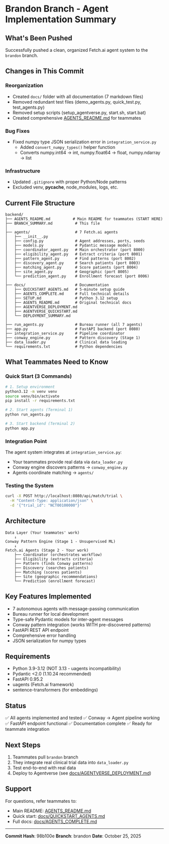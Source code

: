 # Brandon Branch - Agent Implementation Summary

## What's Been Pushed

Successfully pushed a clean, organized Fetch.ai agent system to the `brandon` branch.

## Changes in This Commit

### Reorganization
- Created `docs/` folder with all documentation (7 markdown files)
- Removed redundant test files (demo_agents.py, quick_test.py, test_agents.py)
- Removed setup scripts (setup_agentverse.py, start.sh, start.bat)
- Created comprehensive [AGENTS_README.md](AGENTS_README.md) for teammates

### Bug Fixes
- Fixed numpy type JSON serialization error in `integration_service.py`
  - Added `convert_numpy_types()` helper function
  - Converts numpy.int64 → int, numpy.float64 → float, numpy.ndarray → list

### Infrastructure
- Updated `.gitignore` with proper Python/Node patterns
- Excluded venv, __pycache__, node_modules, logs, etc.

## Current File Structure

```
backend/
├── AGENTS_README.md          # Main README for teammates (START HERE)
├── BRANCH_SUMMARY.md          # This file
│
├── agents/                    # 7 Fetch.ai agents
│   ├── __init__.py
│   ├── config.py              # Agent addresses, ports, seeds
│   ├── models.py              # Pydantic message models
│   ├── coordinator_agent.py   # Main orchestrator (port 8000)
│   ├── eligibility_agent.py   # Extract criteria (port 8001)
│   ├── pattern_agent.py       # Find patterns (port 8002)
│   ├── discovery_agent.py     # Search patients (port 8003)
│   ├── matching_agent.py      # Score patients (port 8004)
│   ├── site_agent.py          # Geographic (port 8005)
│   └── prediction_agent.py    # Enrollment forecast (port 8006)
│
├── docs/                      # Documentation
│   ├── QUICKSTART_AGENTS.md   # 5-minute setup guide
│   ├── AGENTS_COMPLETE.md     # Full technical details
│   ├── SETUP.md               # Python 3.12 setup
│   ├── AGENTS_README.md       # Original technical docs
│   ├── AGENTVERSE_DEPLOYMENT.md
│   ├── AGENTVERSE_QUICKSTART.md
│   └── DEPLOYMENT_SUMMARY.md
│
├── run_agents.py              # Bureau runner (all 7 agents)
├── app.py                     # FastAPI backend (port 8080)
├── integration_service.py     # Pipeline coordinator
├── conway_engine.py           # Pattern discovery (Stage 1)
├── data_loader.py             # Clinical data loading
└── requirements.txt           # Python dependencies
```

## What Teammates Need to Know

### Quick Start (3 Commands)

```bash
# 1. Setup environment
python3.12 -m venv venv
source venv/bin/activate
pip install -r requirements.txt

# 2. Start agents (Terminal 1)
python run_agents.py

# 3. Start backend (Terminal 2)
python app.py
```

### Integration Point

The agent system integrates at `integration_service.py`:
- Your teammates provide real data via `data_loader.py`
- Conway engine discovers patterns → `conway_engine.py`
- Agents coordinate matching → `agents/`

### Testing the System

```bash
curl -X POST http://localhost:8080/api/match/trial \
  -H "Content-Type: application/json" \
  -d '{"trial_id": "NCT00100000"}'
```

## Architecture

```
Data Layer (Your teammates' work)
    ↓
Conway Pattern Engine (Stage 1 - Unsupervised ML)
    ↓
Fetch.ai Agents (Stage 2 - Your work)
    ├── Coordinator (orchestrates workflow)
    ├── Eligibility (extracts criteria)
    ├── Pattern (finds Conway patterns)
    ├── Discovery (searches patients)
    ├── Matching (scores patients)
    ├── Site (geographic recommendations)
    └── Prediction (enrollment forecast)
```

## Key Features Implemented

- 7 autonomous agents with message-passing communication
- Bureau runner for local development
- Type-safe Pydantic models for inter-agent messages
- Conway pattern integration (works WITH pre-discovered patterns)
- FastAPI REST API endpoint
- Comprehensive error handling
- JSON serialization for numpy types

## Requirements

- Python 3.9-3.12 (NOT 3.13 - uagents incompatibility)
- Pydantic <2.0 (1.10.24 recommended)
- FastAPI 0.95.2
- uagents (Fetch.ai framework)
- sentence-transformers (for embeddings)

## Status

✅ All agents implemented and tested
✅ Conway → Agent pipeline working
✅ FastAPI endpoint functional
✅ Documentation complete
✅ Ready for teammate integration

## Next Steps

1. Teammates pull `brandon` branch
2. They integrate real clinical trial data into `data_loader.py`
3. Test end-to-end with real data
4. Deploy to Agentverse (see [docs/AGENTVERSE_DEPLOYMENT.md](docs/AGENTVERSE_DEPLOYMENT.md))

## Support

For questions, refer teammates to:
- Main README: [AGENTS_README.md](AGENTS_README.md)
- Quick start: [docs/QUICKSTART_AGENTS.md](docs/QUICKSTART_AGENTS.md)
- Full docs: [docs/AGENTS_COMPLETE.md](docs/AGENTS_COMPLETE.md)

---

**Commit Hash**: 98b100e
**Branch**: brandon
**Date**: October 25, 2025
